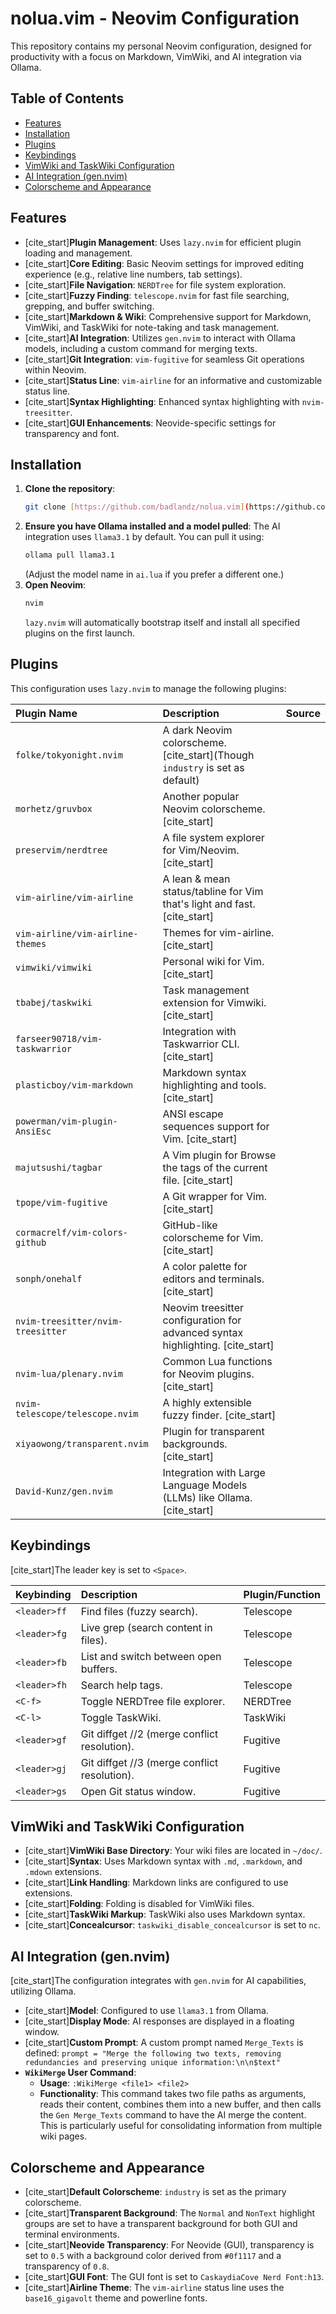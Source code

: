 # nolua.vim - Neovim Configuration

This repository contains my personal Neovim configuration, designed for productivity with a focus on Markdown, VimWiki, and AI integration via Ollama.

## Table of Contents

- [Features](#features)
- [Installation](#installation)
- [Plugins](#plugins)
- [Keybindings](#keybindings)
- [VimWiki and TaskWiki Configuration](#vimwiki-and-taskwiki-configuration)
- [AI Integration (gen.nvim)](#ai-integration-gennvim)
- [Colorscheme and Appearance](#colorscheme-and-appearance)

## Features

* [cite_start]**Plugin Management**: Uses `lazy.nvim` for efficient plugin loading and management.
* [cite_start]**Core Editing**: Basic Neovim settings for improved editing experience (e.g., relative line numbers, tab settings).
* [cite_start]**File Navigation**: `NERDTree` for file system exploration.
* [cite_start]**Fuzzy Finding**: `telescope.nvim` for fast file searching, grepping, and buffer switching.
* [cite_start]**Markdown & Wiki**: Comprehensive support for Markdown, VimWiki, and TaskWiki for note-taking and task management.
* [cite_start]**AI Integration**: Utilizes `gen.nvim` to interact with Ollama models, including a custom command for merging texts.
* [cite_start]**Git Integration**: `vim-fugitive` for seamless Git operations within Neovim.
* [cite_start]**Status Line**: `vim-airline` for an informative and customizable status line.
* [cite_start]**Syntax Highlighting**: Enhanced syntax highlighting with `nvim-treesitter`.
* [cite_start]**GUI Enhancements**: Neovide-specific settings for transparency and font.

## Installation

1.  **Clone the repository**:
    ```bash
    git clone [https://github.com/badlandz/nolua.vim](https://github.com/badlandz/nolua.vim) ~/.config/nvim
    ```
2.  **Ensure you have Ollama installed and a model pulled**:
    The AI integration uses `llama3.1` by default. You can pull it using:
    ```bash
    ollama pull llama3.1
    ```
    (Adjust the model name in `ai.lua` if you prefer a different one.)
3.  **Open Neovim**:
    ```bash
    nvim
    ```
    `lazy.nvim` will automatically bootstrap itself and install all specified plugins on the first launch.

## Plugins

This configuration uses `lazy.nvim` to manage the following plugins:

| Plugin Name                  | Description                                                                     | Source        |
| :--------------------------- | :------------------------------------------------------------------------------ | :------------ |
| `folke/tokyonight.nvim`      | A dark Neovim colorscheme. [cite_start](Though `industry` is set as default)                |      |
| `morhetz/gruvbox`            | Another popular Neovim colorscheme.                                             [cite_start]|      |
| `preservim/nerdtree`         | A file system explorer for Vim/Neovim.                                          [cite_start]|      |
| `vim-airline/vim-airline`    | A lean & mean status/tabline for Vim that's light and fast.                     [cite_start]|      |
| `vim-airline/vim-airline-themes` | Themes for vim-airline.                                                         [cite_start]|      |
| `vimwiki/vimwiki`            | Personal wiki for Vim.                                                          [cite_start]|      |
| `tbabej/taskwiki`            | Task management extension for Vimwiki.                                          [cite_start]|      |
| `farseer90718/vim-taskwarrior` | Integration with Taskwarrior CLI.                                               [cite_start]|      |
| `plasticboy/vim-markdown`    | Markdown syntax highlighting and tools.                                         [cite_start]|      |
| `powerman/vim-plugin-AnsiEsc`| ANSI escape sequences support for Vim.                                          [cite_start]|      |
| `majutsushi/tagbar`          | A Vim plugin for Browse the tags of the current file.                         [cite_start]|      |
| `tpope/vim-fugitive`         | A Git wrapper for Vim.                                                          [cite_start]|      |
| `cormacrelf/vim-colors-github` | GitHub-like colorscheme for Vim.                                                [cite_start]|      |
| `sonph/onehalf`              | A color palette for editors and terminals.                                      [cite_start]|      |
| `nvim-treesitter/nvim-treesitter` | Neovim treesitter configuration for advanced syntax highlighting.           [cite_start]|      |
| `nvim-lua/plenary.nvim`      | Common Lua functions for Neovim plugins.                                        [cite_start]|      |
| `nvim-telescope/telescope.nvim` | A highly extensible fuzzy finder.                                               [cite_start]|      |
| `xiyaowong/transparent.nvim` | Plugin for transparent backgrounds.                                             [cite_start]|      |
| `David-Kunz/gen.nvim`        | Integration with Large Language Models (LLMs) like Ollama.                      [cite_start]|   |

## Keybindings

[cite_start]The leader key is set to `<Space>`.

| Keybinding          | Description                                    | Plugin/Function         |
| :------------------ | :--------------------------------------------- | :---------------------- |
| `<leader>ff`        | Find files (fuzzy search).                     | Telescope               |
| `<leader>fg`        | Live grep (search content in files).           | Telescope               |
| `<leader>fb`        | List and switch between open buffers.          | Telescope               |
| `<leader>fh`        | Search help tags.                              | Telescope               |
| `<C-f>`             | Toggle NERDTree file explorer.                 | NERDTree                |
| `<C-l>`             | Toggle TaskWiki.                               | TaskWiki                |
| `<leader>gf`        | Git diffget //2 (merge conflict resolution).   | Fugitive                |
| `<leader>gj`        | Git diffget //3 (merge conflict resolution).   | Fugitive                |
| `<leader>gs`        | Open Git status window.                        | Fugitive                |

## VimWiki and TaskWiki Configuration

* [cite_start]**VimWiki Base Directory**: Your wiki files are located in `~/doc/`.
* [cite_start]**Syntax**: Uses Markdown syntax with `.md`, `.markdown`, and `.mdown` extensions.
* [cite_start]**Link Handling**: Markdown links are configured to use extensions.
* [cite_start]**Folding**: Folding is disabled for VimWiki files.
* [cite_start]**TaskWiki Markup**: TaskWiki also uses Markdown syntax.
* [cite_start]**Concealcursor**: `taskwiki_disable_concealcursor` is set to `nc`.

## AI Integration (gen.nvim)

[cite_start]The configuration integrates with `gen.nvim` for AI capabilities, utilizing Ollama.

* [cite_start]**Model**: Configured to use `llama3.1` from Ollama.
* [cite_start]**Display Mode**: AI responses are displayed in a floating window.
* [cite_start]**Custom Prompt**: A custom prompt named `Merge_Texts` is defined:
    `prompt = "Merge the following two texts, removing redundancies and preserving unique information:\n\n$text"` 
* **`WikiMerge` User Command**:
    * **Usage**: `:WikiMerge <file1> <file2>` 
    * **Functionality**: This command takes two file paths as arguments, reads their content, combines them into a new buffer, and then calls the `Gen Merge_Texts` command to have the AI merge the content. This is particularly useful for consolidating information from multiple wiki pages.

## Colorscheme and Appearance

* [cite_start]**Default Colorscheme**: `industry` is set as the primary colorscheme.
* [cite_start]**Transparent Background**: The `Normal` and `NonText` highlight groups are set to have a transparent background for both GUI and terminal environments.
* [cite_start]**Neovide Transparency**: For Neovide (GUI), transparency is set to `0.5` with a background color derived from `#0f1117` and a transparency of `0.8`.
* [cite_start]**GUI Font**: The GUI font is set to `CaskaydiaCove Nerd Font:h13`.
* [cite_start]**Airline Theme**: The `vim-airline` status line uses the `base16_gigavolt` theme and powerline fonts.
